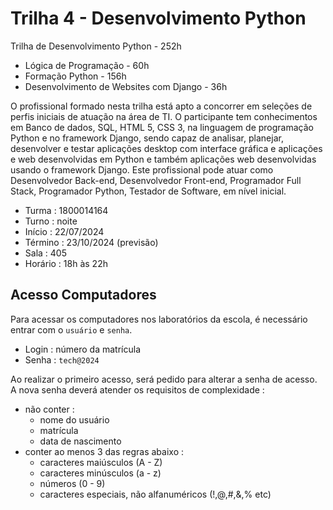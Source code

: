 # Trilha 4 - Desenvolvimento Python

Trilha de Desenvolvimento Python - 252h
- Lógica de Programação - 60h
- Formação Python - 156h
- Desenvolvimento de Websites com Django - 36h

O profissional formado nesta trilha está apto a concorrer em seleções de perfis iniciais de atuação na área de TI. O participante tem conhecimentos em Banco de dados, SQL, HTML 5, CSS 3, na linguagem de programação Python e no framework Django, sendo capaz de analisar, planejar, desenvolver e testar aplicações desktop com interface gráfica e aplicações e web desenvolvidas em Python e também aplicações web desenvolvidas usando o framework Django. Este profissional pode atuar como Desenvolvedor Back-end, Desenvolvedor Front-end, Programador Full Stack, Programador Python, Testador de Software, em nível inicial.

- Turma : 1800014164
- Turno : noite
- Início : 22/07/2024
- Término : 23/10/2024 (previsão)
- Sala : 405
- Horário : 18h às 22h

## Acesso Computadores
Para acessar os computadores nos laboratórios da escola, é necessário entrar com o `usuário` e `senha`.

- Login : número da matrícula
- Senha : `tech@2024`

Ao realizar o primeiro acesso, será pedido para alterar a senha de acesso. A nova senha deverá atender os requisitos de complexidade :

- não conter :
    - nome do usuário
    - matrícula
    - data de nascimento
- conter ao menos 3 das regras abaixo :
    - caracteres maiúsculos (A - Z)
    - caracteres minúsculos (a - z)
    - números (0 - 9)
    - caracteres especiais, não alfanuméricos (!,@,#,&,% etc)
